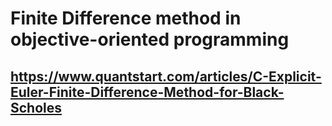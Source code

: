 # Finite Difference method in objective-oriented programming

## https://www.quantstart.com/articles/C-Explicit-Euler-Finite-Difference-Method-for-Black-Scholes
